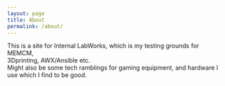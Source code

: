 ```yaml
---
layout: page
title: About
permalink: /about/
---
```


This is a site for Internal LabWorks, which is my testing grounds for MEMCM,  
3Dprinting, AWX/Ansible etc.  
Might also be some tech ramblings for gaming equipment, and hardware I use which I find to be good.